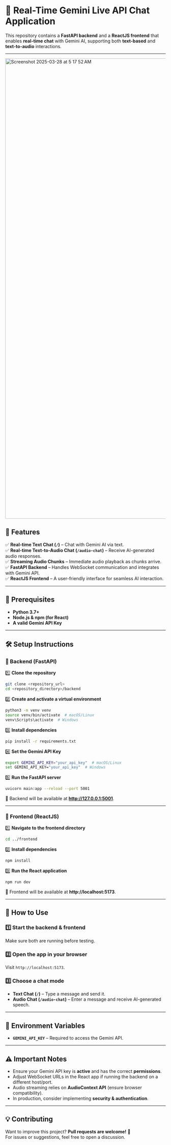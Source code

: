 # 🌟 Real-Time Gemini Live API Chat Application

This repository contains a **FastAPI backend** and a **ReactJS frontend** that enables **real-time chat** with Gemini AI, supporting both **text-based** and **text-to-audio** interactions.
 
---
 <img width="1440" alt="Screenshot 2025-03-28 at 5 17 52 AM" src="https://github.com/user-attachments/assets/7a034b4b-a86d-4a03-a611-a3b582535be9" />

 
## 🚀 Features

✅ **Real-time Text Chat (`/`)** – Chat with Gemini AI via text.  
✅ **Real-time Text-to-Audio Chat (`/audio-chat`)** – Receive AI-generated audio responses.  
✅ **Streaming Audio Chunks** – Immediate audio playback as chunks arrive.  
✅ **FastAPI Backend** – Handles WebSocket communication and integrates with Gemini API.  
✅ **ReactJS Frontend** – A user-friendly interface for seamless AI interaction.  

---

## 📌 Prerequisites

- **Python 3.7+**
- **Node.js & npm (for React)**
- **A valid Gemini API Key**

---

## 🛠 Setup Instructions

### 🔹 Backend (FastAPI)

1️⃣ **Clone the repository**  
```bash
git clone <repository_url>
cd <repository_directory>/backend
```

2️⃣ **Create and activate a virtual environment**  
```bash
python3 -m venv venv  
source venv/bin/activate  # macOS/Linux  
venv\Scripts\activate  # Windows  
```

3️⃣ **Install dependencies**  
```bash
pip install -r requirements.txt
```

4️⃣ **Set the Gemini API Key**  
```bash
export GEMINI_API_KEY="your_api_key"  # macOS/Linux  
set GEMINI_API_KEY="your_api_key"  # Windows  
```

5️⃣ **Run the FastAPI server**  
```bash
uvicorn main:app --reload --port 5001
```
📍 Backend will be available at **http://127.0.0.1:5001**.

---

### 🔹 Frontend (ReactJS)

1️⃣ **Navigate to the frontend directory**  
```bash
cd ../frontend
```

2️⃣ **Install dependencies**  
```bash
npm install
```

3️⃣ **Run the React application**  
```bash
npm run dev
```
📍 Frontend will be available at **http://localhost:5173**.

---

## 🎯 How to Use

### **1️⃣ Start the backend & frontend**
Make sure both are running before testing.

### **2️⃣ Open the app in your browser**
Visit `http://localhost:5173`.

### **3️⃣ Choose a chat mode**
- **Text Chat (`/`)** – Type a message and send it.
- **Audio Chat (`/audio-chat`)** – Enter a message and receive AI-generated speech.

---

## 🔑 Environment Variables

- **`GEMINI_API_KEY`** – Required to access the Gemini API.

---

## ⚠️ Important Notes

- Ensure your Gemini API key is **active** and has the correct **permissions**.
- Adjust WebSocket URLs in the React app if running the backend on a different host/port.
- Audio streaming relies on **AudioContext API** (ensure browser compatibility).
- In production, consider implementing **security & authentication**.

---

## 💡 Contributing

Want to improve this project? **Pull requests are welcome!** 🚀  
For issues or suggestions, feel free to open a discussion.
